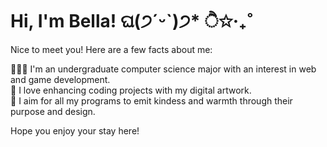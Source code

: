 # Hi, I'm Bella! ଘ(੭ˊᵕˋ)੭* ੈ✩‧₊˚

Nice to meet you! Here are a few facts about me:

👩🏻‍💻 I'm an undergraduate computer science major with an interest in web and game development.  
🎨 I love enhancing coding projects with my digital artwork.  
🫶 I aim for all my programs to emit kindess and warmth through their purpose and design.  

Hope you enjoy your stay here!
